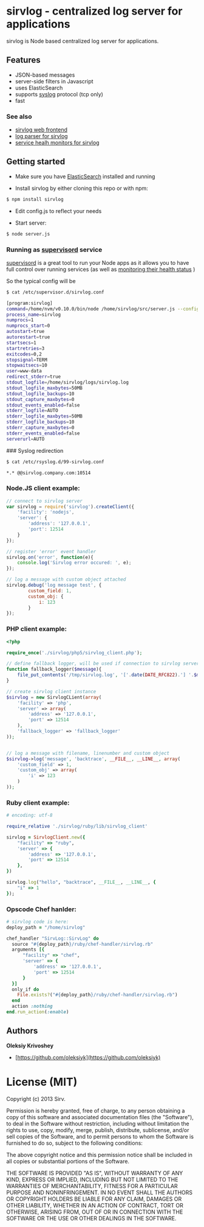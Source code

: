 # sirvlog - centralized log server for applications

sirvlog is Node based centralized log server for applications.

## Features

- JSON-based messages
- server-side filters in Javascript
- uses ElasticSearch
- supports [syslog](#syslog) protocol (tcp only)
- fast

### See also

  * [sirvlog web frontend](https://github.com/sirv/sirvlog-web)
  * [log parser for sirvlog](https://github.com/sirv/sirvlog-parser)
  * [service healh monitors for sirvlog](https://github.com/sirv/sirvlog-monitors)

## Getting started

  * Make sure you have [ElasticSearch](www.elasticsearch.org) installed and running

  * Install sirvlog by either cloning this repo or with npm:

``` sh
$ npm install sirvlog
```

  * Edit config.js to reflect your needs

  * Start server:

``` sh
$ node server.js
```

### Running as [supervisord](http://supervisord.org/) service

[supervisord](http://supervisord.org/) is a great tool to run your Node apps as it allows you to have full control over running services (as well as [monitoring their health status](https://github.com/sirv/sirvlog-monitors) )

So the typical config will be

``` sh
$ cat /etc/supervisor.d/sirvlog.conf

[program:sirvlog]
command=/home/nvm/v0.10.0/bin/node /home/sirvlog/src/server.js --config /home/sirvlog/config.js
process_name=sirvlog
numprocs=1
numprocs_start=0
autostart=true
autorestart=true
startsecs=1
startretries=3
exitcodes=0,2
stopsignal=TERM
stopwaitsecs=10
user=www-data
redirect_stderr=true
stdout_logfile=/home/sirvlog/logs/sirvlog.log
stdout_logfile_maxbytes=50MB
stdout_logfile_backups=10
stdout_capture_maxbytes=0
stdout_events_enabled=false
stderr_logfile=AUTO
stderr_logfile_maxbytes=50MB
stderr_logfile_backups=10
stderr_capture_maxbytes=0
stderr_events_enabled=false
serverurl=AUTO
```

<a name="syslog" />
### Syslog redirection

``` sh
$ cat /etc/rsyslog.d/99-sirvlog.conf

*.* @@sirvlog.company.com:10514
```

### Node.JS client example:

``` javascript
// connect to sirvlog server
var sirvlog = require('sirvlog').createClient({
    'facility': 'nodejs',
    'server': {
        'address': '127.0.0.1',
        'port': 12514
    }
});

// register 'error' event handler
sirvlog.on('error', function(e){
    console.log('Sirvlog error occured: ', e);
});

// log a message with custom object attached
sirvlog.debug('log message test', {
        custom_field: 1,
        custom_obj: {
            i: 123
        }
});
```

### PHP client example:

``` php
<?php

require_once('./sirvlog/php5/sirvlog_client.php');

// define fallback logger, will be used if connection to sirvlog server is lost or can't be established
function fallback_logger($message){
    file_put_contents('/tmp/sirvlog.log', '['.date(DATE_RFC822).'] '.$message."\n", FILE_APPEND);
}

// create sirvlog client instance
$sirvlog = new SirvlogCLient(array(
    'facility' => 'php',
    'server' => array(
        'address' => '127.0.0.1',
        'port' => 12514
    ),
    'fallback_logger' => 'fallback_logger'
));


// log a message with filename, linenumber and custom object
$sirvlog->log('message', 'backtrace', __FILE__, __LINE__, array(
    'custom_field' => 1,
    'custom_obj' => array(
        'i' => 123
    )
));
```


### Ruby client example:

``` ruby
# encoding: utf-8

require_relative './sirvlog/ruby/lib/sirvlog_client'

sirvlog = SirvlogClient.new({
    "facility" => "ruby",
    'server' => {
        'address' => '127.0.0.1',
        'port' => 12514
    },
})

sirvlog.log("hello", "backtrace", __FILE__, __LINE__, {
    "i" => 1
});
```


### Opscode Chef hanlder:

``` ruby
# sirvlog code is here:
deploy_path = "/home/sirvlog"

chef_handler "SirvLog::SirvLog" do
  source "#{deploy_path}/ruby/chef-handler/sirvlog.rb"
  arguments [{
      "facility" => "chef",
      'server' => {
          'address' => '127.0.0.1',
          'port' => 12514
      }
  }]
  only_if do
    File.exists?("#{deploy_path}/ruby/chef-handler/sirvlog.rb")
  end
  action :nothing
end.run_action(:enable)
```

## Authors

**Oleksiy Krivoshey**

  * [https://github.com/oleksiyk](https://github.com/oleksiyk)

# License (MIT)

Copyright (c) 2013 Sirv.

Permission is hereby granted, free of charge, to any person
obtaining a copy of this software and associated documentation
files (the "Software"), to deal in the Software without
restriction, including without limitation the rights to use,
copy, modify, merge, publish, distribute, sublicense, and/or sell
copies of the Software, and to permit persons to whom the
Software is furnished to do so, subject to the following
conditions:

The above copyright notice and this permission notice shall be
included in all copies or substantial portions of the Software.

THE SOFTWARE IS PROVIDED "AS IS", WITHOUT WARRANTY OF ANY KIND,
EXPRESS OR IMPLIED, INCLUDING BUT NOT LIMITED TO THE WARRANTIES
OF MERCHANTABILITY, FITNESS FOR A PARTICULAR PURPOSE AND
NONINFRINGEMENT. IN NO EVENT SHALL THE AUTHORS OR COPYRIGHT
HOLDERS BE LIABLE FOR ANY CLAIM, DAMAGES OR OTHER LIABILITY,
WHETHER IN AN ACTION OF CONTRACT, TORT OR OTHERWISE, ARISING
FROM, OUT OF OR IN CONNECTION WITH THE SOFTWARE OR THE USE OR
OTHER DEALINGS IN THE SOFTWARE.
